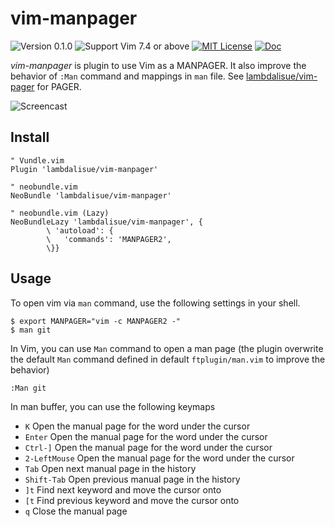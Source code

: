 vim-manpager
===============================================================================
![Version 0.1.0](https://img.shields.io/badge/version-0.1.0-yellow.svg?style=flat-square)
![Support Vim 7.4 or above](https://img.shields.io/badge/support-Vim%207.4%20or%20above-yellowgreen.svg?style=flat-square)
[![MIT License](https://img.shields.io/badge/license-MIT-blue.svg?style=flat-square)](LICENSE)
[![Doc](https://img.shields.io/badge/doc-%3Ah%20vim--manpager-orange.svg?style=flat-square)](doc/vim-manpager.txt)

*vim-manpager* is plugin to use Vim as a MANPAGER.
It also improve the behavior of `:Man` command and mappings in `man` file.
See [lambdalisue/vim-pager](https://github.com/lambdalisue/vim-pager) for PAGER.

![Screencast](http://g.recordit.co/nnvpuIKOKK.gif)


Install
-------------------------------------------------------------------------------

```vim
" Vundle.vim
Plugin 'lambdalisue/vim-manpager'

" neobundle.vim
NeoBundle 'lambdalisue/vim-manpager'

" neobundle.vim (Lazy)
NeoBundleLazy 'lambdalisue/vim-manpager', {
        \ 'autoload': {
        \   'commands': 'MANPAGER2',
        \}}
```


Usage
-------------------------------------------------------------------------------

To open vim via `man` command, use the following settings in your shell.

```
$ export MANPAGER="vim -c MANPAGER2 -"
$ man git
```

In Vim, you can use `Man` command to open a man page (the plugin overwrite the
default `Man` command defined in default `ftplugin/man.vim` to improve the
behavior)

```
:Man git
```

In man buffer, you can use the following keymaps

- `K`		Open the manual page for the word under the cursor
- `Enter`	Open the manual page for the word under the cursor
- `Ctrl-]`	Open the manual page for the word under the cursor
- `2-LeftMouse`	Open the manual page for the word under the cursor
- `Tab`		Open next manual page in the history
- `Shift-Tab`	Open previous manual page in the history
- `]t`		Find next keyword and move the cursor onto
- `[t`		Find previous keyword and move the cursor onto
- `q`		Close the manual page
